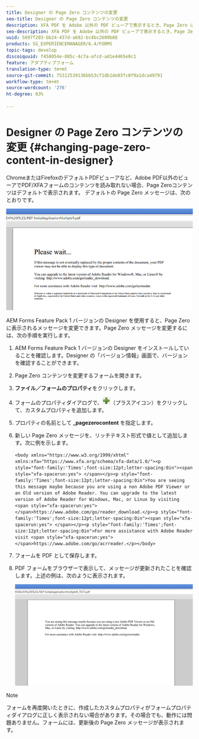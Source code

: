 ```yaml
---
title: Designer の Page Zero コンテンツの変更
seo-title: Designer の Page Zero コンテンツの変更
description: XFA PDF を Adobe 以外の PDF ビューアで表示するとき、Page Zero に表示されるメッセージを変更する方法をご存知ですか。
seo-description: XFA PDF を Adobe 以外の PDF ビューアで表示するとき、Page Zero に表示されるメッセージを変更する方法をご存知ですか。
uuid: 5697f203-bb24-437d-a692-bc4bc2609b88
products: SG_EXPERIENCEMANAGER/6.4/FORMS
topic-tags: develop
discoiquuid: f458054e-885c-4c7a-afcd-ad1e4465e0c1
feature: アダプティブフォーム
translation-type: tm+mt
source-git-commit: 75312539136bb53cf1db1de03fc0f9a1dca49791
workflow-type: tm+mt
source-wordcount: '276'
ht-degree: 83%

---
```



# Designer の Page Zero コンテンツの変更 {#changing-page-zero-content-in-designer}

ChromeまたはFirefoxのデフォルトPDFビューアなど、Adobe PDF以外のビューアでPDF/XFAフォームのコンテンツを読み取れない場合、Page Zeroコンテンツはデフォルトで表示されます。 デフォルトの Page Zero メッセージは、次のとおりです。

![defaultpage0message](assets/defaultpage0message.png)

AEM Forms Feature Pack 1 バージョンの Designer を使用すると、Page Zero に表示されるメッセージを変更できます。Page Zero メッセージを変更するには、次の手順を実行します。

1. AEM Forms Feature Pack 1 バージョンの Designer をインストールしていることを確認します。Designer の「バージョン情報」画面で、バージョンを確認することができます。

1. Page Zero コンテンツを変更するフォームを開きます。

1. **ファイル／フォームのプロパティ**&#x200B;をクリックします。

1. フォームのプロパティダイアログで、![プラス](assets/plus.png)（プラスアイコン）をクリックして、カスタムプロパティを追加します。

1. プロパティの名前として **_pagezerocontent** を指定します。
1. 新しい Page Zero メッセージを、リッチテキスト形式で値として追加します。次に例を示します。

   `<body xmlns="https://www.w3.org/1999/xhtml" xmlns:xfa="https://www.xfa.org/schema/xfa-data/1.0/"><p style="font-family:'Times';font-size:12pt;letter-spacing:0in"><span style="xfa-spacerun:yes"> </span></p><p style="font-family:'Times';font-size:12pt;letter-spacing:0in">You are seeing this message maybe because you are using a non Adobe PDF Viewer or an Old version of Adobe Reader. You can upgrade to the latest version of Adobe Reader for Windows, Mac, or Linux by visiting <span style="xfa-spacerun:yes"> </span>https://www.adobe.com/go/reader_download.</p><p style="font-family:'Times';font-size:12pt;letter-spacing:0in"><span style="xfa-spacerun:yes"> </span></p><p style="font-family:'Times';font-size:12pt;letter-spacing:0in">For more assistance with Adobe Reader visit <span style="xfa-spacerun:yes"> </span>https://www.adobe.com/go/acrreader.</p></body>`

1. フォームを PDF として保存します。

1. PDF フォームをブラウザーで表示して、メッセージが更新されたことを確認します。上述の例は、次のように表示されます。

   ![changedmessage](assets/changedmessage.png)

>[!NOTE]
>
>フォームを再度開いたときに、作成したカスタムプロパティがフォームプロパティダイアログに正しく表示されない場合があります。その場合でも、動作には問題ありません。フォームには、更新後の Page Zero メッセージが表示されます。

